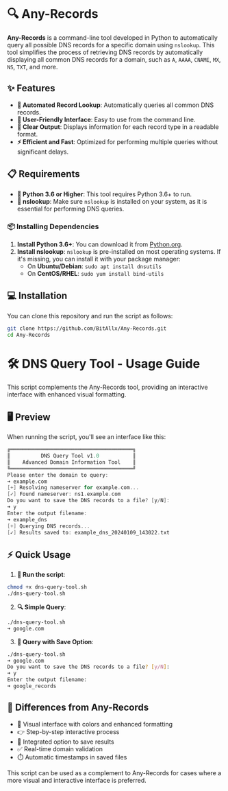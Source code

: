 # 🔍 Any-Records

**Any-Records** is a command-line tool developed in Python to automatically query all possible DNS records for a specific domain using `nslookup`. This tool simplifies the process of retrieving DNS records by automatically displaying all common DNS records for a domain, such as `A`, `AAAA`, `CNAME`, `MX`, `NS`, `TXT`, and more.

## ✨ Features
- **🚀 Automated Record Lookup**: Automatically queries all common DNS records.
- **👥 User-Friendly Interface**: Easy to use from the command line.
- **📝 Clear Output**: Displays information for each record type in a readable format.
- **⚡ Efficient and Fast**: Optimized for performing multiple queries without significant delays.

## 📋 Requirements
- **🐍 Python 3.6 or Higher**: This tool requires Python 3.6+ to run.
- **🔧 nslookup**: Make sure `nslookup` is installed on your system, as it is essential for performing DNS queries.

### 📦 Installing Dependencies
1. **Install Python 3.6+**: You can download it from [Python.org](https://www.python.org/downloads/).
2. **Install nslookup**: `nslookup` is pre-installed on most operating systems. If it's missing, you can install it with your package manager:
    - On **Ubuntu/Debian**: `sudo apt install dnsutils`
    - On **CentOS/RHEL**: `sudo yum install bind-utils`

## 💻 Installation
You can clone this repository and run the script as follows:
```bash
git clone https://github.com/BitAllx/Any-Records.git
cd Any-Records
```

# 🛠️ DNS Query Tool - Usage Guide
This script complements the Any-Records tool, providing an interactive interface with enhanced visual formatting.

## 🖥️ Preview
When running the script, you'll see an interface like this:
```scala
╔════════════════════════════════════════╗
║          DNS Query Tool v1.0           ║
║    Advanced Domain Information Tool    ║
╚════════════════════════════════════════╝
Please enter the domain to query:
➜ example.com
[+] Resolving nameserver for example.com...
[✓] Found nameserver: ns1.example.com
Do you want to save the DNS records to a file? [y/N]:
➜ y
Enter the output filename:
➜ example_dns
[+] Querying DNS records...
[✓] Results saved to: example_dns_20240109_143022.txt
```

## ⚡ Quick Usage
1. **🚀 Run the script**:
```bash
chmod +x dns-query-tool.sh
./dns-query-tool.sh
```

2. **🔍 Simple Query**:
```bash
./dns-query-tool.sh
➜ google.com
```

3. **💾 Query with Save Option**:
```bash
./dns-query-tool.sh
➜ google.com
Do you want to save the DNS records to a file? [y/N]:
➜ y
Enter the output filename:
➜ google_records
```

## 🔄 Differences from Any-Records
- 🎨 Visual interface with colors and enhanced formatting
- 👉 Step-by-step interactive process
- 💾 Integrated option to save results
- ✅ Real-time domain validation
- ⏱️ Automatic timestamps in saved files

This script can be used as a complement to Any-Records for cases where a more visual and interactive interface is preferred.
